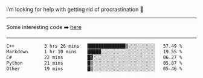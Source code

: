 I’m looking for help with getting rid of procrastination 🤔

-----

Some interesting code :arrow_right: [here](https://github.com/zhen8838/playground)

-----

<!--START_SECTION:waka-->

```txt
C++           3 hrs 26 mins   ██████████████▒░░░░░░░░░░   57.49 %
Markdown      1 hr 10 mins    █████░░░░░░░░░░░░░░░░░░░░   19.55 %
C#            22 mins         █▓░░░░░░░░░░░░░░░░░░░░░░░   06.27 %
Python        21 mins         █▒░░░░░░░░░░░░░░░░░░░░░░░   05.87 %
Other         19 mins         █▒░░░░░░░░░░░░░░░░░░░░░░░   05.46 %
```

<!--END_SECTION:waka-->

<!--
**zhen8838/zhen8838** is a ✨ _special_ ✨ repository because its `README.md` (this file) appears on your GitHub profile.

Here are some ideas to get you started:

- 🔭 I’m currently working on ...
- 🌱 I’m currently learning ...
- 👯 I’m looking to collaborate on ...
 ...
- 💬 Ask me about ...
- 📫 How to reach me: ...
- 😄 Pronouns: ...
- ⚡ Fun fact: ...
-->
